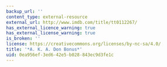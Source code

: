 ```yaml
---
backup_url: ''
content_type: external-resource
external_url: http://www.imdb.com/title/tt0112267/
has_external_licence_warning: true
has_external_license_warning: true
is_broken: ''
license: https://creativecommons.org/licenses/by-nc-sa/4.0/
title: '*A. K. A. Don Bonus*'
uid: 0ea956ef-3ed6-42e5-b028-843ec9d3fe1c
---
```

